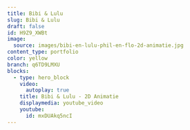 ```yaml
---
title: Bibi & Lulu
slug: Bibi & Lulu
draft: false
id: H9Z9_XWBt
image:
  source: images/bibi-en-lulu-phil-en-flo-2d-animatie.jpg
content_type: portfolio
color: yellow
branch: q6TD9LMXU
blocks:
  - type: hero_block
    video:
      autoplay: true
    title: Bibi & Lulu - 2D Animatie
    displaymedia: youtube_video
    youtube:
      id: mxDUAkq5ncI
---
```

